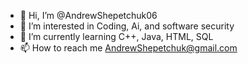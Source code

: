- 👋 Hi, I’m @AndrewShepetchuk06
- 👀 I’m interested in Coding, Ai, and software security
- 🌱 I’m currently learning C++, Java, HTML, SQL
- 📫 How to reach me AndrewShepetchuk@gmail.com
